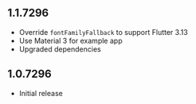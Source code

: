 ## 1.1.7296

* Override `fontFamilyFallback` to support Flutter 3.13
* Use Material 3 for example app
* Upgraded dependencies

## 1.0.7296

* Initial release
